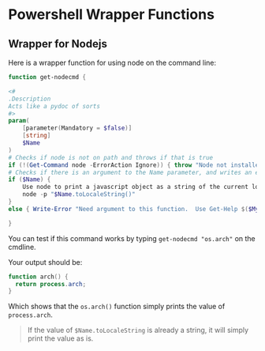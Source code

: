 # Powershell Wrapper Functions

## Wrapper for Nodejs

Here is a wrapper function for using node on the command line:

```powershell
function get-nodecmd {

<#
.Description
Acts like a pydoc of sorts
#>
param(
    [parameter(Mandatory = $false)]
    [string]
    $Name
)
# Checks if node is not on path and throws if that is true
if (!(Get-Command node -ErrorAction Ignore)) { throw "Node not installed on path, aborting function" }
# Checks if there is an argument to the Name parameter, and writes an error message if false
if ($Name) {
    Use node to print a javascript object as a string of the current locale to stdout.
    node -p "$Name.toLocaleString()"
}
else { Write-Error "Need argument to this function.  Use Get-Help $($MyInvocation.MyCommand.Name) to get help" }

}
```

You can test if this command works by typing `get-nodecmd "os.arch"` on the cmdline.

Your output should be:

```powershell
function arch() {
  return process.arch;
}
```

Which shows that the `os.arch()` function simply prints the value of `process.arch`.

> If the value of `$Name.toLocaleString` is already a string, it will simply print
> the value as is.

